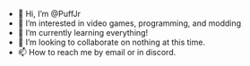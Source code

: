 - 👋 Hi, I’m @PuffJr
- 👀 I’m interested in video games, programming, and modding
- 🌱 I’m currently learning everything!
- 💞️ I’m looking to collaborate on nothing at this time.
- 📫 How to reach me by email or in discord.

<!---
PuffJr/PuffJr is a ✨ special ✨ repository because its `README.md` (this file) appears on your GitHub profile.
You can click the Preview link to take a look at your changes.
--->
